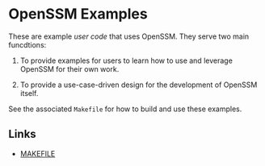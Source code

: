 # OpenSSM Examples

These are example *user code* that uses OpenSSM. They serve two main funcdtions:

1. To provide examples for users to learn how to use and leverage OpenSSM for their own work.

2. To provide a use-case-driven design for the development of OpenSSM itself.

See the associated `Makefile` for how to build and use these examples.

## Links

- [MAKEFILE](MAKEFILE.md)
